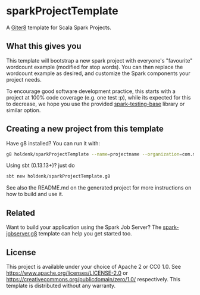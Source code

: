 # sparkProjectTemplate
A [Giter8][g8] template for Scala Spark Projects.

## What this gives you

This template will bootstrap a new spark project with everyone's "favourite" wordcount example (modified for stop words). You can then replace the wordcount example as desired, and customize the Spark components your project needs.


To encourage good software development practice, this starts with a project at 100% code coverage (e.g. one test :p), while its expected for this to decrease, we hope you use the provided [spark-testing-base][stb] library or similar option.

## Creating a new project from this template

Have g8 installed? You can run it with:

```bash
g8 holdenk/sparkProjectTemplate --name=projectname --organization=com.my.org --sparkVersion=2.2.0
```

Using sbt (0.13.13+)? just do

```bash
sbt new holdenk/sparkProjectTemplate.g8
```

See also the README.md on the generated project for more instructions on how to build and use it. 

## Related

Want to build your application using the Spark Job Server? The [spark-jobserver.g8][sjsg8] template can help you get started too.

## License

This project is available under your choice of Apache 2 or CC0 1.0.
See <https://www.apache.org/licenses/LICENSE-2.0> or <https://creativecommons.org/publicdomain/zero/1.0/> respectively.
This template is distributed without any warranty.

[g8]: http://www.foundweekends.org/giter8/
[stb]: https://github.com/holdenk/spark-testing-base
[sjsg8]: https://github.com/spark-jobserver/spark-jobserver.g8